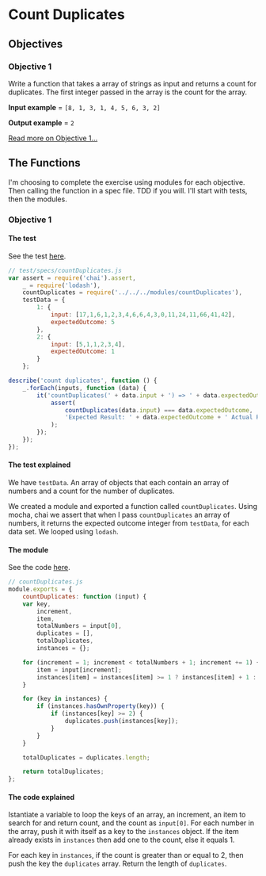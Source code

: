 # Count Duplicates
## Objectives
### Objective 1
Write a function that takes a array of strings as input and returns a count for duplicates. The first integer passed in the array is the count for the array.


**Input example** = `[8, 1, 3, 1, 4, 5, 6, 3, 2]`

**Output example** = `2`

[Read more on Objective 1...](#Objective-1)

## The Functions
I'm choosing to complete the exercise using modules for each objective. Then calling the function in a spec file. TDD if you will. I'll start with tests, then the modules.

### <div id="Objective-1">Objective 1</div>
#### The test
See the test [here](../../javascript/modules/test/specs/countDuplicates.js).

```js
// test/specs/countDuplicates.js
var assert = require('chai').assert,
    _ = require('lodash'),
    countDuplicates = require('../../../modules/countDuplicates'),
    testData = {
        1: {
            input: [17,1,6,1,2,3,4,6,6,4,3,0,11,24,11,66,41,42],
            expectedOutcome: 5
        },
        2: {
            input: [5,1,1,2,3,4],
            expectedOutcome: 1
        }
    };

describe('count duplicates', function () {
    _.forEach(inputs, function (data) {
        it('countDuplicates(' + data.input + ') => ' + data.expectedOutcome, function() {
            assert(
                countDuplicates(data.input) === data.expectedOutcome,
                'Expected Result: ' + data.expectedOutcome + ' Actual Result: ' + countDuplicates(data.input)
            );
        });
    });
});
```
#### The test explained
We have `testData`. An array of objects that each contain an array of numbers and a count for the number of duplicates.

We created a module and exported a function called `countDuplicates`. Using mocha, chai we assert that when I pass `countDuplicates` an array of numbers, it returns the expected outcome integer from `testData`, for each data set. We looped using `lodash`.

#### The module
See the code [here](../../javascript/modules/compoundWords.js).

```js
// countDuplicates.js
module.exports = {
    countDuplicates: function (input) {
    var key,
        increment,
        item,
        totalNumbers = input[0],
        duplicates = [],
        totalDuplicates,
        instances = {};

    for (increment = 1; increment < totalNumbers + 1; increment += 1) {
        item = input[increment];
        instances[item] = instances[item] >= 1 ? instances[item] + 1 : 1;
    }

    for (key in instances) {
        if (instances.hasOwnProperty(key)) {
            if (instances[key] >= 2) {
                duplicates.push(instances[key]);
            }
        }
    }

    totalDuplicates = duplicates.length;

    return totalDuplicates;
};
```
#### The code explained
Istantiate a variable to loop the keys of an array, an increment, an item to search for and return count, and the count as `input[0]`. For each number in the array, push it with itself as a key to the `instances` object. If the item already exists in `instances` then add one to the count, else it equals 1.

For each key in `instances`, if the count is greater than or equal to 2, then push the key the `duplicates` array. Return the length of `duplicates`.
